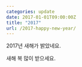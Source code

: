 ```yaml
---
categories: update
date: 2017-01-01T09:00:00Z
title: "2017"
url: /2017-happy-new-year/
---
```


2017년 새해가 밝았네요.

새해 복 많이 받으세요.

